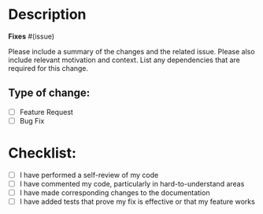 # Description
**Fixes** #(issue)

Please include a summary of the changes and the related issue. Please also include relevant motivation and context. List any dependencies that are required for this change.

## Type of change:
- [ ] Feature Request
- [ ] Bug Fix

# Checklist:
- [ ] I have performed a self-review of my code
- [ ] I have commented my code, particularly in hard-to-understand areas
- [ ] I have made corresponding changes to the documentation
- [ ] I have added tests that prove my fix is effective or that my feature works